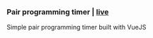### Pair programming timer | [live](https://mloreti.github.com/vue-timer)
Simple pair programming timer built with VueJS

